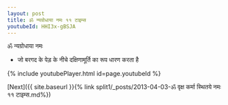 ```yaml
---
layout: post
title: ॐ न्यग्रोधाया नमः ११ टाइम्स
youtubeId: HHI3x-gBSJA
---
```

 
 
 ॐ न्यग्रोधाया नमः  
 
 -  जो बरगद के पेड़ के नीचे दक्षिणामूर्ति का रूप धारण करता है 
 
  
 
  
 
 
 
 
 
 


{% include youtubePlayer.html id=page.youtubeId %}
 
[Next]({{ site.baseurl }}{% link  split1/_posts/2013-04-03-ॐ वृक्ष कर्मा स्थितये नमः ११ टाइम्स.md%})
 
